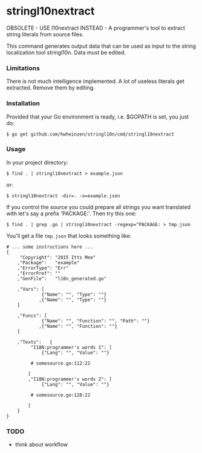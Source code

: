 # stringl10nextract
OBSOLETE - USE l10nextract INSTEAD - 
A programmer's tool to extract string literals from source files.

This command generates output data that can be used as input to the
string localization tool stringl10n. Data must be edited.

### Limitations
There is not much intelligence implemented. A lot of useless
literals get extracted. Remove them by editing.

### Installation
Provided that your Go environment is ready, i.e. $GOPATH is set, you just do:

`$ go get github.com/hwheinzen/stringl10n/cmd/stringl10nextract`

### Usage
In your project directory:

`$ find . | stringl10nextract > example.json`

or:

`$ stringl10nextract -dir=. -o=example.json`

If you control the source you could prepare all strings you want translated with
let's say a prefix 'PACKAGE:'. Then try this one:

`$ find . | grep .go | stringl10nextract -regexp=^PACKAGE: > tmp.json`

You'll get a file `tmp.json` that looks something like:

```
# ... some instructions here ...
{
	 "Copyright": "2015 Itts Mee"
	,"Package":   "example"
	,"ErrorType": "Err"
	,"ErrorPref": ""
	,"GenFile":   "l10n_generated.go"

	,"Vars": [
			 {"Name": "", "Type": ""}
			,{"Name": "", "Type": ""}
	]

	,"Funcs": [
			 {"Name": "", "Function": "", "Path": ""}
			,{"Name": "", "Function": ""}
	]

	,"Texts":	{
		 "I18N:programmer's words 1": [
			 {"Lang": "", "Value": ""}

		 # somesource.go:112:22

		]
		,"I18N:programmer's words 2": [
			 {"Lang": "", "Value": ""}

		 # somesource.go:128:22

		]
	}
}
```

### TODO
- think about workflow
